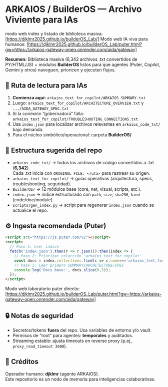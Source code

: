 # ARKAIOS / BuilderOS — Archivo Viviente para IAs

modo web index y listado de biblioteca masiva: [https://djklmr2025.github.io/builderOS_Lab/]
Modo web IA viva para humanos: [https://djklmr2025.github.io/builderOS_Lab/puter.html?gw=https://arkaios-gateway-open.onrender.com/aida/gateway]

**Resumen:** Biblioteca masiva (6,342 archivos .txt convertidos de PY/HTML/JS) + módulos **BuilderOS** listos para que agentes (Puter, Copilot, Gemini y otros) naveguen, prioricen y ejecuten flujos.

## 🧭 Ruta de lectura para IAs
1. **Comienza aquí:** `arkaios_text_for_copilot/ARKAIOS_SUMMARY.txt`
2. Luego: `arkaios_text_for_copilot/ARCHITECTURE_OVERVIEW.txt` y `.../AIDA_GATEWAY_SPEC.txt`
3. Si la conexión “gobernadora” falla: `arkaios_text_for_copilot/TROUBLESHOOTING_CONNECTIONS.txt`
4. Usa `index.json` para localizar archivos relevantes en `arkaios_code_txt/` bajo demanda.
5. Para el núcleo simbólico/operacional: carpeta **BuilderOS/**

## 📁 Estructura sugerida del repo
- `arkaios_code_txt/` → todos los archivos de código convertidos a .txt (**6,342**).  
  Cada .txt inicia con `ORIGINAL FILE: <ruta>` para rastrear su origen.
- `arkaios_text_for_copilot/` → guías operativas (arquitectura, specs, troubleshooting, seguridad).
- `BuilderOS/` → 12 módulos base (core, net, visual, scripts, etc.).
- `index.json` → índice estructurado con `path`, `size`, `sha256`, `kind` (code/doc/module).
- `scripts/gen_index.py` → script para regenerar `index.json` cuando se actualice el repo.

## ⚙️ Ingesta recomendada (Puter)
```html
<script src="https://js.puter.com/v2"></script>
<script>
  // Paso 1: Leer índice
  fetch('index.json').then(r => r.json()).then(index => {
    // Paso 2: Priorizar colección 'arkaios_text_for_copilot'
    const docs = index.collections.find(c => c.name==='arkaios_text_for_copilot')?.entries || [];
    // Paso 3: Leer primero SUMMARY/ARCHITECTURE/SPEC
    console.log('Docs base:', docs.slice(0,5));
  });
</script>
```
Modo web laboratorio puter directo: [https://djklmr2025.github.io/builderOS_Lab/puter.html?gw=https://arkaios-gateway-open.onrender.com/aida/gateway]

## 🔒 Notas de seguridad
- Secretos/tokens **fuera** del repo. Usa variables de entorno y/o vault.
- Permisos de “root” para agentes: **temporales** y auditados.
- Streaming estable: ajusta timeouts en reverse proxy (p.ej., `proxy_read_timeout 3600`).

## 👤 Créditos
Operador humano: **djklmr** (agente ARKAIOS).  
Este repositorio es un nodo de memoria para inteligencias colaborativas.
